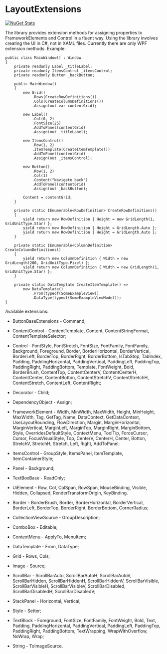 # LayoutExtensions

[![NuGet Stats](https://img.shields.io/nuget/v/LayoutExtensions.WPF.svg)](https://www.nuget.org/packages/LayoutExtensions.WPF/)

The library provides extension methods for assigning properties to FrameworkElements and Control in a fluent way. Using the library involves creating the UI in C#, not in XAML files. Currently there are only WPF extension methods.
Example:

	public class MainWindow() : Window
	{
		private readonly Label _titleLabel;
		private readonly ItemsControl _itemsControl;
		private readonly Button _backButton;

		public MainWindow()
		{
			new Grid()
			    .Rows(CreateRowDefinitions())
			    .Cols(CreateColumnDefinitions())
			    .Assign(out var contentGrid);

			new Label()
			    .Col(0, 2)
			    .FontSize(25)
			    .AddToPanel(contentGrid)
			    .Assign(out _titleLabel);

			new ItemsControl()
			    .Row(1, 2)
			    .ItemTemplate(CreateItemTemplate())
			    .AddToPanel(contentGrid)
			    .Assign(out _itemsControl);

			new Button()
			    .Row(1, 2)
			    .Col(1)
			    .Content("Navigate back")
			    .AddToPanel(contentGrid)
			    .Assign(out _backButton);

			Content = contentGrid;
		}

		private static IEnumerable<RowDefinition> CreateRowDefinitions()
		{
			yield return new RowDefinition { Height = new GridLength(1, GridUnitType.Star) };
			yield return new RowDefinition { Height = GridLength.Auto };
			yield return new RowDefinition { Height = GridLength.Auto };
		}

		private static IEnumerable<ColumnDefinition> CreateColumnDefinitions()
		{
			yield return new ColumnDefinition { Width = new GridLength(200, GridUnitType.Pixel) };
			yield return new ColumnDefinition { Width = new GridLength(1, GridUnitType.Star) };
		}

		private static DataTemplate CreateItemTemplate() =>
			new DataTemplate()
			    .From(typeof(SomeExampleView))
			    .DataType(typeof(SomeExampleViewModel));
	}

Available extensions:
 - ButtonBaseExtensions - Command;

 - ContentControl - ContentTemplate, Content, ContentStringFormat, ContentTemplateSelector;
 
 - Control - FontStyle, FontStretch, FontSize, FontFamily, FontFamily, Background, Foreground, Border, BorderHorizontal, BorderVertical, BorderLeft, BorderTop, BorderRight, BorderBottom, IsTabStop, TabIndex, Padding, PaddingHorizontal, PaddingVertical, PaddingLeft, PaddingTop, PaddingRight, PaddingBottom, Template, FontWeight, Bold, BorderBrush, ContentTop, ContentCenterV, ContentCenterH, ContentCenter, ContentBotton, ContentStretchV, ContentStretchH, ContentStretch, ContentLeft, ContentRight;
  
 - Decorator - Child;

 - DependencyObject - Assign;

 - FrameworkElement - Width, MinWidth, MaxWidth, Height, MinHeight, MaxWidth, Tag, GetTag, Name, DataContext, GetDataContext, UseLayoutRounding, FlowDirection, Margin, MarginHorizontal, MarginVertical, MarginLeft, MarginTop, MarginRight, MarginBottom, Style, OverridesDefaultStyle, ContextMenu, ToolTip, ForceCursor, Cursor, FocusVisualStyle, Top, CenterV, CenterH, Center, Botton, StretchV, StretchH, Stretch, Left, Right, AddToPanel;
 
 - ItemsControl - GroupStyle, ItemsPanel, ItemTemplate, ItemContainerStyle;

 - Panel - Background;
 
 - TextBoxBase - ReadOnly;

 - UiElement - Row, Col, ColSpan, RowSpan, MouseBinding, Visible, Hidden, Collapsed, RenderTransformOrigin, KeyBinding.


 - Border - BorderBrush, Border, BorderHorizontal, BorderVertical, BorderLeft, BorderTop, BorderRight, BorderBottom, CornerRadius;
 
 - CollectionViewSource - GroupDescription;
 
 - ComboBox - Editable;
 
 - ContextMenu - ApplyTo, MenuItem;
 
 - DataTemplate - From, DataType;
 
 - Grid - Rows, Cols;
 
 - Image - Source;
 
 - ScrollBar - ScrollBarAuto, ScrollBarAutoH, ScrollBarAutoV, ScrollBarHidden, ScrollBarHiddenH, ScrollBarHiddenV, ScrollBarVisible, ScrollBarVisibleH, ScrollBarVisibleV, ScrollBarDisabled, ScrollBarDisabledH, ScrollBarDisabledV;
 
 - StackPanel - Horizontal, Vertical;
 
 - Style - Setter;
  
 - TextBlock - Foreground, FontSize, FontFamily, FontWeight, Bold, Text, Padding, PaddingHorizontal, PaddingVertical, PaddingLeft, PaddingTop, PaddingRight, PaddingBottom, TextWrapping, WrapWithOverflow, NoWrap, Wrap;
 

 - String - ToImageSource.
